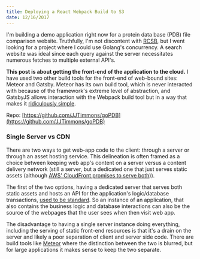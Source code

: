 ```yaml
---
title: Deploying a React Webpack Build to S3
date: 12/16/2017
---
```


I'm building a demo application right now for a protein data base (PDB) file comparison website. Truthfully, I'm not discontent with [RCSB](https://www.rcsb.org/pdb/home/home.do), but I went looking for a project where I could use Golang's concurrency. A search website was ideal since each query against the server necessitates numerous fetches to multiple external API's.

**This post is about getting the front-end of the application to the cloud.** I have used two other build tools for the front-end of web-bound sites: Meteor and Gatsby. Meteor has its own build tool, which is never interacted with because of the framework's extreme level of abstraction, and GatsbyJS allows interaction with the Webpack build tool but in a way that makes it [ridiculously simple](https://www.joshuatimmons.com/blog/this-website).

Repo: [https://github.com/JJTimmons/goPDB](https://github.com/JJTimmons/goPDB)

### Single Server vs CDN

There are two ways to get web-app code to the client: through a server or through an asset hosting service. This delineation is often framed as a choice between keeping web app's content on a server versus a content delivery network (still a server, but a dedicated one that just serves static assets (although [AWS' CloudFront promises to serve both](https://aws.amazon.com/cloudfront/dynamic-content/))).

The first of the two options, having a dedicated server that serves both static assets and hosts an API for the application's logic/database transactions, [used to be standard](https://d0.awsstatic.com/whitepapers/cloud-migration-main.pdf). So an instance of an application, that also contains the business logic and database interactions can also be the source of the webpages that the user sees when then visit web app.

The disadvantage to having a single server instance doing everything, including the serving of static front-end resources is that it's a drain on the server and likely a poor separation of client and server side code. There are build tools like [Meteor](https://guide.meteor.com/structure.html) where the distinction between the two is blurred, but for large applications it makes sense to keep the two separate.
